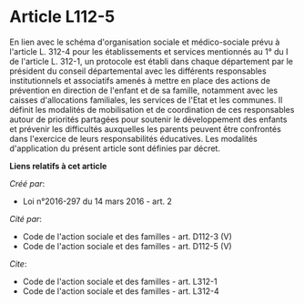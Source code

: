 # Article L112-5

En lien avec le schéma d'organisation sociale et médico-sociale prévu à l'article L. 312-4 pour les établissements et
services mentionnés au 1° du I de l'article L. 312-1, un protocole est établi dans chaque département par le président du
conseil départemental avec les différents responsables institutionnels et associatifs amenés à mettre en place des actions de
prévention en direction de l'enfant et de sa famille, notamment avec les caisses d'allocations familiales, les services de
l'Etat et les communes. Il définit les modalités de mobilisation et de coordination de ces responsables autour de priorités
partagées pour soutenir le développement des enfants et prévenir les difficultés auxquelles les parents peuvent être
confrontés dans l'exercice de leurs responsabilités éducatives. Les modalités d'application du présent article sont définies
par décret.

**Liens relatifs à cet article**

_Créé par_:

  - Loi n°2016-297 du 14 mars 2016 - art. 2

_Cité par_:

  - Code de l'action sociale et des familles - art. D112-3 (V)
  - Code de l'action sociale et des familles - art. D112-5 (V)

_Cite_:

  - Code de l'action sociale et des familles - art. L312-1
  - Code de l'action sociale et des familles - art. L312-4
